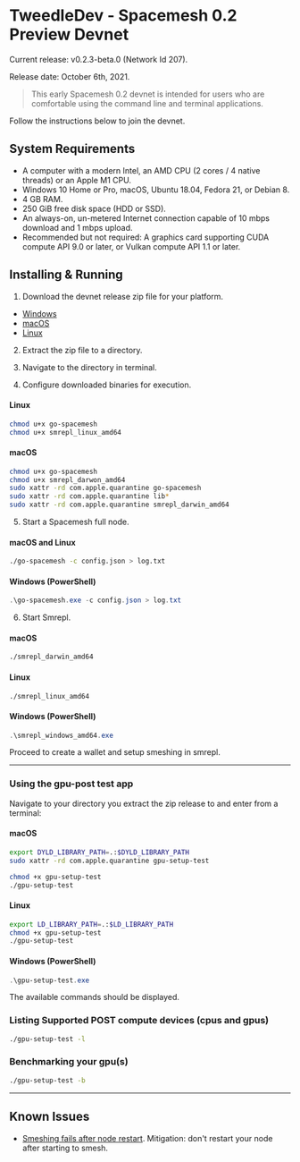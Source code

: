 # TweedleDev - Spacemesh 0.2 Preview Devnet

Current release: v0.2.3-beta.0 (Network Id 207).

Release date: October 6th, 2021.

> This early Spacemesh 0.2 devnet is intended for users who are comfortable using the command line and terminal applications.

Follow the instructions below to join the devnet.

## System Requirements

- A computer with a modern Intel, an AMD CPU (2 cores / 4 native threads) or an Apple M1 CPU.
- Windows 10 Home or Pro, macOS, Ubuntu 18.04, Fedora 21, or Debian 8.
- 4 GB RAM.
- 250 GiB free disk space (HDD or SSD).
- An always-on, un-metered Internet connection capable of 10 mbps download and 1 mbps upload.
- Recommended but not required: A graphics card supporting CUDA compute API 9.0 or later, or Vulkan compute API 1.1 or later.

## Installing & Running

1. Download the devnet release zip file for your platform.

- [Windows](https://storage.googleapis.com/go-spacemesh-release-builds/v0.2.3-beta.0/Windows.zip)
- [macOS](https://storage.googleapis.com/go-spacemesh-release-builds/v0.2.3-beta.0/macOS.zip)
- [Linux](https://storage.googleapis.com/go-spacemesh-release-builds/v0.2.3-beta.0/Linux.zip)

2. Extract the zip file to a directory.

3. Navigate to the directory in terminal.

4. Configure downloaded binaries for execution.

#### Linux
```bash
chmod u+x go-spacemesh
chmod u+x smrepl_linux_amd64

```

#### macOS
```bash
chmod u+x go-spacemesh
chmod u+x smrepl_darwon_amd64
sudo xattr -rd com.apple.quarantine go-spacemesh
sudo xattr -rd com.apple.quarantine lib*
sudo xattr -rd com.apple.quarantine smrepl_darwin_amd64
```

5. Start a Spacemesh full node.

#### macOS and Linux
```bash
./go-spacemesh -c config.json > log.txt
```

#### Windows (PowerShell)

```PowerShell
.\go-spacemesh.exe -c config.json > log.txt
```

6. Start Smrepl.

#### macOS
```bash
./smrepl_darwin_amd64

```
#### Linux
```bash
./smrepl_linux_amd64
```

#### Windows (PowerShell)

```PowerShell
.\smrepl_windows_amd64.exe
```

Proceed to create a wallet and setup smeshing in smrepl.

----

### Using the gpu-post test app
Navigate to your directory you extract the zip release to and enter from a terminal:

#### macOS
```bash
export DYLD_LIBRARY_PATH=.:$DYLD_LIBRARY_PATH
sudo xattr -rd com.apple.quarantine gpu-setup-test

chmod +x gpu-setup-test
./gpu-setup-test
```

#### Linux
```bash
export LD_LIBRARY_PATH=.:$LD_LIBRARY_PATH
chmod +x gpu-setup-test
./gpu-setup-test
```

#### Windows (PowerShell)
```PowerShell
.\gpu-setup-test.exe
```

The available commands should be displayed.

### Listing Supported POST compute devices (cpus and gpus)
```bash
./gpu-setup-test -l
```

### Benchmarking your gpu(s)
```bash
./gpu-setup-test -b
```

---

## Known Issues
- [Smeshing fails after node restart](https://github.com/spacemeshos/go-spacemesh/issues/2858). Mitigation: don't restart your node after starting to smesh. 